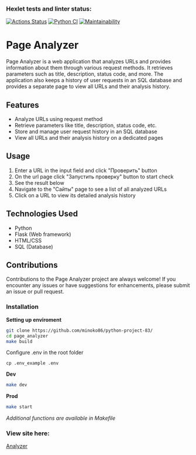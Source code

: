 ### Hexlet tests and linter status:
[![Actions Status](https://github.com/minoko86/python-project-83/workflows/hexlet-check/badge.svg)](https://github.com/minoko86/python-project-83/actions)
[![Python CI](https://github.com/minoko86/python-project-83/actions/workflows/pyci.yml/badge.svg)](https://github.com/minoko86/python-project-83/actions)
[![Maintainability](https://api.codeclimate.com/v1/badges/3e83d09f9a5f02262901/maintainability)](https://codeclimate.com/github/minoko86/python-project-83/maintainability)

# Page Analyzer

Page Analyzer is a web application that analyzes URLs and provides information about them through various request methods. It retrieves parameters such as title, description, status code, and more. The application also keeps a history of user requests in an SQL database and provides a separate page to view all URLs and their analysis history.

## Features

- Analyze URLs using request method
- Retrieve parameters like title, description, status code, etc.
- Store and manage user request history in an SQL database
- View all URLs and their analysis history on a dedicated pages

## Usage

1. Enter a URL in the input field and click "Проверить" button
3. On the url page click "Запустить проверку" button to start check
4. See the result below
5. Navigate to the "Сайты" page to see a list of all analyzed URLs
6. Click on a URL to view its detailed analysis history

## Technologies Used

- Python
- Flask (Web framework)
- HTML/CSS
- SQL (Database)

## Contributions

Contributions to the Page Analyzer project are always welcome! If you encounter any issues or have suggestions for enhancements, please submit an issue or pull request. 

### Installation
**Setting up enviroment**
```bash
git clone https://github.com/minoko86/python-project-83/
cd page_analyzer
make build
```

Configure .env in the root folder
```
cp .env_example .env
```

**Dev**
```bash
make dev
```

**Prod**
```bash
make start
```

*Additional functions are available in Makefile*

### View site here:
[Analyzer](https://speed-page-analyzer.onrender.com/)
